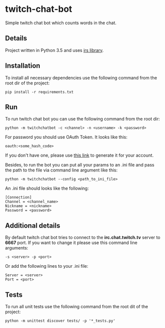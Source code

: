 # twitch-chat-bot
Simple twitch chat bot which counts words in the chat.

## Details
Project written in Python 3.5 and uses [irs library](https://pypi.python.org/pypi/irc).

## Installation
To install all necessary dependencies use the following command from the root dir of the project:
```
pip install -r requirements.txt
```

## Run
To run twitch chat bot you can use the following command from the root dir:
```
python -m twitchchatbot -c <channel> -n <username> -k <password>
```
For password you should use OAuth Token. It looks like this:
```
oauth:<some_hash_code>
```
If you don't have one, please use [this link](https://twitchapps.com/tmi/) to generate it for your account.

Besides, to run the bot you can put all your params to an .ini file and pass the path to the file via command
line argument like this:
```
python -m twitchchatbot --config <path_to_ini_file>
```
An .ini file should looks like the following:
```
[Connection]
Channel = <channel_name>
Nickname = <nickname>
Password = <password>
```
## Additional details
By default twitch chat bot tries to connect to the __irc.chat.twitch.tv__ server to __6667__ port.
If you want to change it please use this command line arguments: 
```
-s <server> -p <port>
``` 
Or add the following lines to your .ini file: 
```
Server = <server>
Port = <port>
```

## Tests
To run all unit tests use the following command from the root dit of the project:
```
python -m unittest discover tests/ -p '*_tests.py'
```